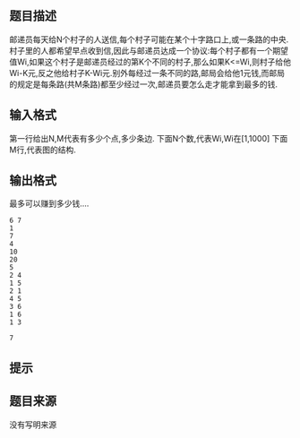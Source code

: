 


## 题目描述
邮递员每天给N个村子的人送信,每个村子可能在某个十字路口上,或一条路的中央.
村子里的人都希望早点收到信,因此与邮递员达成一个协议:每个村子都有一个期望值Wi,如果这个村子是邮递员经过的第K个不同的村子,那么如果K<=Wi,则村子给他Wi-K元,反之他给村子K-Wi元.别外每经过一条不同的路,邮局会给他1元钱,而邮局的规定是每条路(共M条路)都至少经过一次,邮递员要怎么走才能拿到最多的钱.
## 输入格式
第一行给出N,M代表有多少个点,多少条边.
下面N个数,代表Wi,Wi在[1,1000]
下面M行,代表图的结构.
## 输出格式
最多可以赚到多少钱....

```input1
6 7
1
7
4
10
20
5
2 4
1 5
2 1
4 5
3 6
1 6
1 3

```
```output1
7
```

## 提示
## 题目来源
没有写明来源


